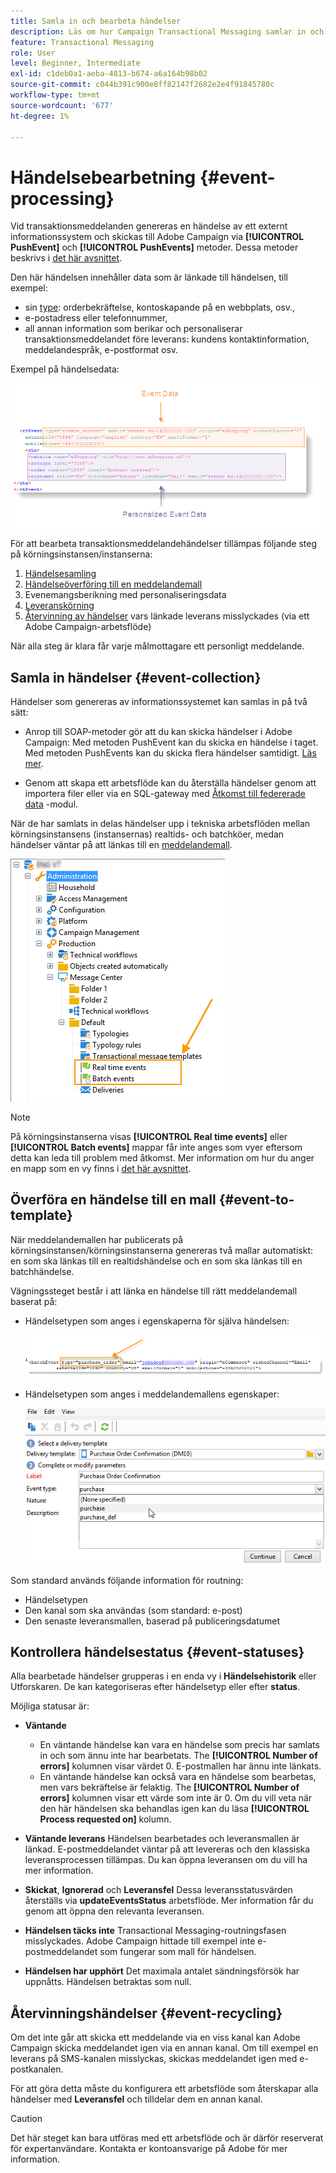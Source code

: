 ```yaml
---
title: Samla in och bearbeta händelser
description: Läs om hur Campaign Transactional Messaging samlar in och bearbetar händelser
feature: Transactional Messaging
role: User
level: Beginner, Intermediate
exl-id: c1deb0a1-aeba-4813-b674-a6a164b98b02
source-git-commit: c044b391c900e8ff82147f2682e2e4f91845780c
workflow-type: tm+mt
source-wordcount: '677'
ht-degree: 1%

---
```


# Händelsebearbetning {#event-processing}

Vid transaktionsmeddelanden genereras en händelse av ett externt informationssystem och skickas till Adobe Campaign via **[!UICONTROL PushEvent]** och **[!UICONTROL PushEvents]** metoder. Dessa metoder beskrivs i [det här avsnittet](event-description.md).

Den här händelsen innehåller data som är länkade till händelsen, till exempel:

* sin [type](transactional.md#create-event-types): orderbekräftelse, kontoskapande på en webbplats, osv.,
* e-postadress eller telefonnummer,
* all annan information som berikar och personaliserar transaktionsmeddelandet före leverans: kundens kontaktinformation, meddelandespråk, e-postformat osv.

Exempel på händelsedata:

![](assets/mc-event-request.png)

För att bearbeta transaktionsmeddelandehändelser tillämpas följande steg på körningsinstansen/instanserna:

1. [Händelsesamling](#event-collection)
1. [Händelseöverföring till en meddelandemall](#routing-towards-a-template)
1. Evenemangsberikning med personaliseringsdata
1. [Leveranskörning](delivery-execution.md)
1. [Återvinning av händelser](#event-recycling) vars länkade leverans misslyckades (via ett Adobe Campaign-arbetsflöde)

När alla steg är klara får varje målmottagare ett personligt meddelande.

## Samla in händelser {#event-collection}

Händelser som genereras av informationssystemet kan samlas in på två sätt:

* Anrop till SOAP-metoder gör att du kan skicka händelser i Adobe Campaign: Med metoden PushEvent kan du skicka en händelse i taget. Med metoden PushEvents kan du skicka flera händelser samtidigt. [Läs mer](event-description.md).

* Genom att skapa ett arbetsflöde kan du återställa händelser genom att importera filer eller via en SQL-gateway med [Åtkomst till federerade data](../connect/fda.md) -modul.

När de har samlats in delas händelser upp i tekniska arbetsflöden mellan körningsinstansens (instansernas) realtids- och batchköer, medan händelser väntar på att länkas till en [meddelandemall](transactional-template.md).

![](assets/mc-event-queues.png)

>[!NOTE]
>
>På körningsinstanserna visas **[!UICONTROL Real time events]** eller **[!UICONTROL Batch events]** mappar får inte anges som vyer eftersom detta kan leda till problem med åtkomst. Mer information om hur du anger en mapp som en vy finns i [det här avsnittet](../audiences/folders-and-views.md#turn-a-folder-to-a-view).

## Överföra en händelse till en mall {#event-to-template}

När meddelandemallen har publicerats på körningsinstansen/körningsinstanserna genereras två mallar automatiskt: en som ska länkas till en realtidshändelse och en som ska länkas till en batchhändelse.

Vägningssteget består i att länka en händelse till rätt meddelandemall baserat på:

* Händelsetypen som anges i egenskaperna för själva händelsen:

   ![](assets/event-type-sample.png)

* Händelsetypen som anges i meddelandemallens egenskaper:

   ![](assets/event-type-select.png)

Som standard används följande information för routning:

* Händelsetypen
* Den kanal som ska användas (som standard: e-post)
* Den senaste leveransmallen, baserad på publiceringsdatumet

## Kontrollera händelsestatus {#event-statuses}

Alla bearbetade händelser grupperas i en enda vy i **Händelsehistorik** eller Utforskaren. De kan kategoriseras efter händelsetyp eller efter **status**.

Möjliga statusar är:

* **Väntande**

   * En väntande händelse kan vara en händelse som precis har samlats in och som ännu inte har bearbetats. The **[!UICONTROL Number of errors]** kolumnen visar värdet 0. E-postmallen har ännu inte länkats.
   * En väntande händelse kan också vara en händelse som bearbetas, men vars bekräftelse är felaktig. The **[!UICONTROL Number of errors]** kolumnen visar ett värde som inte är 0. Om du vill veta när den här händelsen ska behandlas igen kan du läsa **[!UICONTROL Process requested on]** kolumn.

* **Väntande leverans**
Händelsen bearbetades och leveransmallen är länkad. E-postmeddelandet väntar på att levereras och den klassiska leveransprocessen tillämpas. Du kan öppna leveransen om du vill ha mer information.
* **Skickat**, **Ignorerad** och **Leveransfel**
Dessa leveransstatusvärden återställs via 
**updateEventsStatus** arbetsflöde. Mer information får du genom att öppna den relevanta leveransen.
* **Händelsen täcks inte**
Transactional Messaging-routningsfasen misslyckades. Adobe Campaign hittade till exempel inte e-postmeddelandet som fungerar som mall för händelsen.
* **Händelsen har upphört**
Det maximala antalet sändningsförsök har uppnåtts. Händelsen betraktas som null.

## Återvinningshändelser {#event-recycling}

Om det inte går att skicka ett meddelande via en viss kanal kan Adobe Campaign skicka meddelandet igen via en annan kanal. Om till exempel en leverans på SMS-kanalen misslyckas, skickas meddelandet igen med e-postkanalen.

För att göra detta måste du konfigurera ett arbetsflöde som återskapar alla händelser med **Leveransfel** och tilldelar dem en annan kanal.

>[!CAUTION]
>
>Det här steget kan bara utföras med ett arbetsflöde och är därför reserverat för expertanvändare. Kontakta er kontoansvarige på Adobe för mer information.
